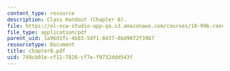 ```yaml
---
content_type: resource
description: Class Handout (Chapter 8).
file: https://ol-ocw-studio-app-qa.s3.amazonaws.com/courses/18-996-random-matrix-theory-and-its-applications-spring-2004/749cb01ecf127828cf7ef9732ddd543f_chapter8.pdf
file_type: application/pdf
parent_uid: 1a96d1fc-4b83-5df1-8437-8bd9072f3987
resourcetype: Document
title: chapter8.pdf
uid: 749cb01e-cf12-7828-cf7e-f9732ddd543f
---
```

